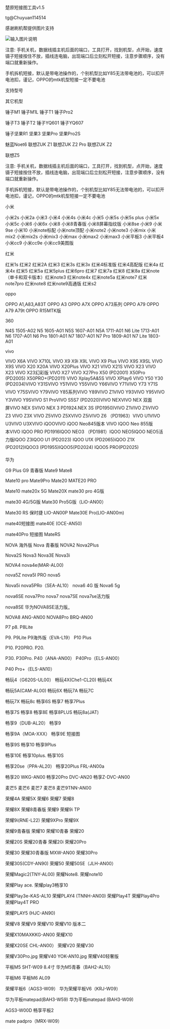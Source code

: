 楚原短接图工具v1.5

 tg@Chuyuan114514 

感谢刷机帮提供图片支持

![输入图片说明](https://images.gitee.com/uploads/images/2021/1110/185526_3bbc744e_5126886.jpeg "photo_2021-11-10_18-49-42.jpg")

注意: 手机关机，数据线插主机后面的端口，工具打开，找到机型，点开始，速度镊子短接按住不放，插线连电脑，出现端口后立刻松开短接，注意步骤顺序，没有端口就重新操作。

 手机拆机短接，默认是带电池操作的，个别机型比如Y85无法带电池的，可以扣开电池扣，谨记，OPPO的mtk机型短接一定不要电池

支持型号

其它机型

锤子M1           锤子M1L        锤子T1                锤子Pro2

锤子T3             锤子T2          锤子YQ601           锤子YQ607

锤子坚果R1      坚果3            坚果Pro                坚果Pro2S

魅蓝Noet6       联想ZUK Z1    联想ZUK Z2 Pro   联想ZUK Z2    


联想Z5

注意: 手机关机，数据线插主机后面的端口，工具打开，找到机型，点开始，速度镊子短接按住不放，插线连电脑，出现端口后立刻松开短接，注意步骤顺序，没有端口就重新操作。

 手机拆机短接，默认是带电池操作的，个别机型比如Y85无法带电池的，可以扣开电池扣，谨记，OPPO的mtk机型短接一定不要电池

小米

小米2s 小米2a 小米3 小米4 小米4s 小米4c 小米5 小米5s 小米5s plus 小米5x 小米5c 小米6 小米6x 小米8 小米8青春版 
小米8屏幕指纹版 小米8se 小米9 小米9se 小米10 小米note标配 小米note顶配  小米note2 小米note3 小米mix
小米mix2 小米mix2s 小米mix3 小米max 小米max2 小米max3 小米平板3 小米平板4 小米cc9 小米cc9e 小米cc9美图版

红米

红米1s 红米2 红米2A 红米3 红米3s 红米3x 红米4标准版 红米4高配版 红米4a 红米4x 红米5 红米5a 红米5plus 红米6pro 红米7
红米7a 红米8 红米8a 红米note（单卡和双卡版本）红米note3 红米note4x 红米note5a 红米note7 红米note7pro 红米note8
红米note9高通版 红米s2

oppo

OPPO A1,A83,A83T  OPPO A3 OPPO A7X  OPPO A73系列 OPPO A79 OPPO A79 A79t OPPO R15MTK版

360

N4S 1505-A02 N5 1605-A01 N5S 1607-A01 N5A 1711-A01 N6 Lite 1713-A01 N6 1707-A01 N6 Pro 1801-A01 N7 1807-A01
N7 Pro 1809-A01 N7 Lite 1803-A01

vivo


VIVO X6A VIVO X710L VIVO X9 X9i X9L VIVO X9 Plus  VIVO X9S X9SL  VIVO X9S VIVO X20 X20A VIVO X20Plus VIVO X21
VIVO X21S VIVO X23 VIVO X23 VIVO X23幻彩版 VIVO X27 VIVO X27Pro X50 (PD2001) X50Pro (PD2005) X50PRO+(PD2011)
VIVO Xplay5A&5S VIVO XPlay6 VIVO Y50 Y30 (PD2034)VIVO Y31SVIVO Y51VIVO Y55VIVO Y66VIVO Y71VIVO Y73 Y71S
VIVO Y75SVIVO Y79VIVO Y85系列VIVO Y89VIVO Z1VIVO Y93VIVO Y95VIVO Y3VIVO Y9SVIVO S1 ProVIVO S5S7 (PD2020)VIVO NEXVIVO NEX 双面屏VIVO NEX SVIVO NEX 3 PD1924.NEX 3S (PD1950)VIVO Z1VIVO Z1iVIVO Z3
VIVO Z3X VIVO Z5VIVO Z5XVIVO Z5iVIVO Z6 （PD1963）VIVO U1VIVO U3VIVO U3XVIVO iQOOVIVO iQOO Neo845版本
VIVO IQOO Neo 855版本VIVO IQOO PRO PD1916IQOO NEO3 （PD1981）IQOO NEO5IQOO NEO5活力版IQOO Z3IQOO U1 (PD2023)
IQOO U1X (PD2065)iQOO Z1X (PD2012)IQOO3 (PD1955)IQOO5(PD2024) IQOO5 PRO(PD2025)        

华为

G9 Plus             G9 青春版             Mate9            Mate8

Mate10 pro       Mate9Pro           Mate20          MATE20 PRO

Mate10             mate20x 5G         Mate20X         mate30 pro 4G版

mate30 4G/5G版     Mate30 Pro5G版（LiO-AN00）  

Mate30 RS 保时捷 LIO-AN00P Mate30E Pro(LIO-AN00m) 


mate40短接图 mate40E (OCE-AN50)

mate40Pro 短接图  MateRS

NOVA 海外版     Nova 青春版       NOVA2         Nova2Plus

Nova2S               Nova3               Nova3E          Nova3i

NOVA4                nova4e(MAR-AL00)                         

nova5Z nova5I PRO   nova5

Nova5i    nova5PRo（SEA-AL10）     nova6 4G 版  Nova6 5g 

nova6SE    nova7Pro    nova7   nova7SE   nova7se活力版

nova8SE  华为NOVA8SE活力版_

NOVA8 ANG-AN00  NOVA8Pro BRQ-AN00 

P7                        p8.                   P8Lite

P9.               P9Lite      P9海外版（EVA-L19）       P10 Plus

P10.            P20PRO.      P20.                

P30.            P30Pro.      P40（ANA-AN00）         P40Pro（ELS-AN00）

P40 Pro+（ELS-AN10）

畅玩4（G620S-UL00）             畅玩4X(Che1-CL20)        畅玩4X

畅玩5A(CAM-AL00)         畅玩6X  畅玩7A          畅玩7C

畅玩7X     畅玩8c   畅享6S   畅享7             畅享7Plus

畅享7S      畅享8   畅享8E    畅享8PLUS    畅玩8a(JAT)

畅享9（DUB-AL20）    畅享9

畅享9A（MOA-XXX）                畅享9E 短接图

畅享9S      畅享10                         畅享9Plus

畅享10E   畅享10plus.     畅享10S                   

畅享20se（PPA-AL20）  畅享20Plus FRL-AN00a


畅享20 WKG-AN00    畅享20Pro DVC-AN20             畅享Z-DVC-AN00

麦芒5       麦芒6   麦芒7      麦芒8            麦芒9TNN-AN00

荣耀4A       荣耀5X 荣耀6     荣耀7           荣耀8

荣耀8X       荣耀8青春版                    荣耀9             荣耀9i TP

荣耀9i(RNE-L22)             荣耀9XPro                                 荣耀9X

荣耀9青春版 荣耀10 荣耀10青春                         荣耀20         

荣耀20S        荣耀20青春   荣耀20i                          荣耀20Pro  

荣耀30          荣耀30青春版 MXW-AN00                           荣耀30Pro      


荣耀30S(CDY-AN90)        荣耀50  荣耀50SE（JLH-AN00）

荣耀Magic2(TNY-AL00)  荣耀Note8.                           荣耀note10


荣耀Play ace.                        荣耀play3畅享10

荣耀Play3e-KAS-AL10          荣耀PLAY4 (TNNH-AN00)
荣耀Play4T                          荣耀Play4Pro                      荣耀Play4T PRO

荣耀PLAY5 (HJC-AN90)

荣耀V8       荣耀V9   荣耀V10        荣耀V10 版本二

荣耀X10MAXKKG-AN00      荣耀X10   

荣耀X20SE CHL-AN00）     荣耀V20      荣耀V30

荣耀V30Pro.jpg  荣耀V40 YOK-AN10.jpg    荣耀V40轻奢版

平板M5 SHT-W09 8.4寸    华为M5青春（BAH2-AL10）

平板M6       平板M6 AL09

荣耀平板6（AGS3-W09）     华为荣耀平板V6（KRJ-W09）

华为平板matepad(BAH3-W59) 华为平板matepad (BAH3-W09)

AGS3-W00D 畅享平板2 

mate padpro（MRX-W09）                                      